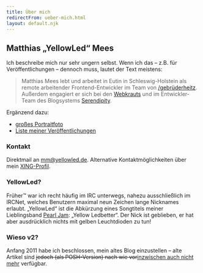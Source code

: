 ```yaml
---
title: Über mich
redirectFrom: ueber-mich.html
layout: default.njk
---
```


## Matthias „YellowLed“ Mees

Ich beschreibe mich nur sehr ungern selbst. Wenn ich das – z.B. für Veröffentlichungen – dennoch muss, lautet der Text meistens:

> Matthias Mees lebt und arbeitet in Eutin in Schleswig-Holstein als remote arbeitender Frontend-Entwickler im Team von [/gebrüderheitz](https://gebruederheitz.de). Außerdem engagiert er sich bei den [Webkrauts](http://webkrauts.de) und im Entwickler-Team des Blogsystems [Serendipity](https://s9y.org).

Ergänzend dazu:

-   [großes Portraitfoto](/v2/uploads/matthias-mees-1024x768.jpg)
-   [Liste meiner Veröffentlichungen](/fachartikel/)

### Kontakt

Direktmail an [mm@yellowled.de](mailto:mm@yellowled.de). Alternative Kontaktmöglichkeiten über mein [XING-Profil](http://www.xing.com/profile/Matthias_Mees).

### YellowLed?

Früher™ war ich recht häufig im IRC unterwegs, nahezu ausschließlich im IRCNet, welches Benutzern maximal neun Zeichen lange Nicknames erlaubt. „YellowLed“ ist die Abkürzung eines Songtitels meiner Lieblingsband [Pearl Jam](http://www.pearljam.com): „Yellow Ledbetter“. Der Nick ist geblieben, er hat aber ausdrücklich nichts mit gelben Leuchtdioden zu tun!

### Wieso v2?

Anfang 2011 habe ich beschlossen, mein altes Blog einzustellen – alte Artikel sind <del>jedoch (als POSH-Version) nach wie vor</del><ins>inzwischen auch nicht mehr</ins> verfügbar.

